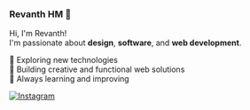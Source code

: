 ### Revanth HM 👋  

Hi, I'm Revanth!  
I'm passionate about **design**, **software**, and **web development**.  

🔹 Exploring new technologies  
🔹 Building creative and functional web solutions  
🔹 Always learning and improving  

[![Instagram](https://img.shields.io/badge/-FFFFFF?style=for-the-badge&logo=instagram&logoColor=E4405F&label=)](https://www.instagram.com/revanth_hm_gowda?igsh=OHhyem5id25senQ4)
